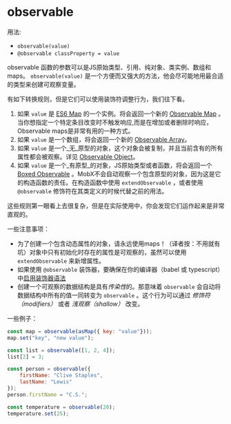 # observable

用法: 
* `observable(value)`
* `@observable classProperty = value` 


observable 函数的参数可以是JS原始类型、引用、纯对象、类实例、数组和maps。
`observable(value)` 是一个方便而又强大的方法，他会尽可能地用最合适的类型来创建可观察变量。

有如下转换规则，但是它们可以使用装饰符调整行为，我们往下看。

1. 如果 `value` 是 [ES6 Map](https://developer.mozilla.org/en-US/docs/Web/JavaScript/Reference/Global_Objects/Map)  的一个实例。将会返回一个新的 [Observable Map](map.md) 。当你想指定一个特定条目改变时不触发响应,而是在增加或者删除时响应，Observable maps是非常有用的一种方式。
2. 如果 `value` 是一个数组，将会返回一个新的 [Observable Array](array.md)。
3. 如果 `value` 是一个_无_原型的对象，这个对象会被复制，并且当前含有的所有属性都会被观察。详见 [Observable Object](object.md)。
4. 如果 `value` 是一个_有原型_的对象，JS原始类型或者函数，将会返回一个 [Boxed Observable](boxed.md) 。MobX不会自动观察一个包含原型的对象，因为这是它的构造函数的责任。在构造函数中使用 `extendObservable` ，或者使用 `@observable` 修饰符在其类定义的时候代替之前的用法。


这些规则第一眼看上去很复杂，但是在实际使用中，你会发现它们运作起来是非常直观的。

一些注意事项：

* 为了创建一个包含动态属性的对象，请永远使用maps！（译者按：不用就有坑）对象中只有初始化时存在的属性是可观察的，虽然可以使用 `extendObservable` 来新增属性。
* 如果使用 `@observable` 装饰器，要确保在你的编译器（babel 或 typescript）中[启用装饰器语法](http://MobXjs.github.io/MobX/refguide/observable-decorator.html)
* 创建一个可观察的数据结构是具有*传染性*的。那意味着 `observable` 会自动将数据结构中所有的值一同转变为 `observable` 。这个行为可以通过 *修饰符（modifiers）* 或者 *浅观察（shallow）* 改变。


一些例子：

```javascript
const map = observable(asMap({ key: "value"}));
map.set("key", "new value");

const list = observable([1, 2, 4]);
list[2] = 3;

const person = observable({
    firstName: "Clive Staples",
    lastName: "Lewis"
});
person.firstName = "C.S.";

const temperature = observable(20);
temperature.set(25);
```
